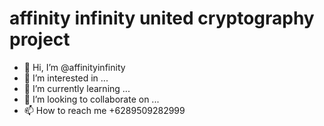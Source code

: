 # affinity infinity united cryptography project

- 👋 Hi, I’m @affinityinfinity
- 👀 I’m interested in ...
- 🌱 I’m currently learning ...
- 💞️ I’m looking to collaborate on ...
- 📫 How to reach me +6289509282999
